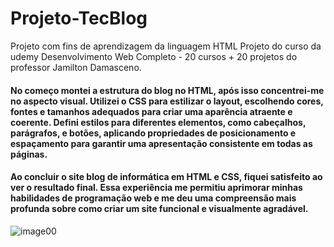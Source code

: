 # Projeto-TecBlog

Projeto com fins de aprendizagem da linguagem HTML Projeto do curso da udemy Desenvolvimento Web Completo - 20 cursos + 20 projetos do professor Jamilton Damasceno.

#### No começo montei a estrutura do blog no HTML, após isso concentrei-me no aspecto visual. Utilizei o CSS para estilizar o layout, escolhendo cores, fontes e tamanhos adequados para criar uma aparência atraente e coerente. Defini estilos para diferentes elementos, como cabeçalhos, parágrafos, e botões, aplicando propriedades de posicionamento e espaçamento para garantir uma apresentação consistente em todas as páginas.

#### Ao concluir o site blog de informática em HTML e CSS, fiquei satisfeito ao ver o resultado final. Essa experiência me permitiu aprimorar minhas habilidades de programação web e me deu uma compreensão mais profunda sobre como criar um site funcional e visualmente agradável.

![image00](https://github.com/LucasGervasoni/Projeto-TecBlog/assets/128429739/27a28034-d050-4882-ac89-2f3222e1de36)


